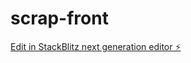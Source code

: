 # scrap-front

[Edit in StackBlitz next generation editor ⚡️](https://stackblitz.com/~/github.com/juanmanms/scrap-front)